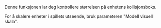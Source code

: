Denne funksjonen lar deg kontrollere størrelsen på enhetens kollisjonsboks.

For å skalere enheter i spillets utseende, bruk parameteren "Modell visuell skala".
